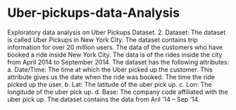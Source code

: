 # Uber-pickups-data-Analysis
Exploratory data analysis on Uber Pickups Dataset. 
2.	Dataset:
The dataset is called Uber Pickups in New York City. The dataset contains trip information for over 20 million users. The data of the customers who have booked a ride inside New York City. The data is of the rides inside the city from April 2014 to September 2014. The dataset has the following attributes:
a.	Date/Time: The time at which the Uber picked up the customer. This attribute gives us the date when the ride was booked. The time the ride picked up the user.
b.	Lat: The latitude of the uber pick up.
c.	Lon: The longitude of the uber pick up.
d.	Base: The company code affiliated with the uber pick up.
The dataset contains the data from Aril ’14 – Sep ’14.
